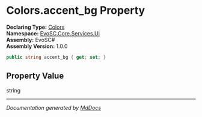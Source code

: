 ﻿<!--  
  <auto-generated>   
    The contents of this file were generated by a tool.  
    Changes to this file may be list if the file is regenerated  
  </auto-generated>   
-->

# Colors.accent\_bg Property

**Declaring Type:** [Colors](../index.md)  
**Namespace:** [EvoSC.Core.Services.UI](../../index.md)  
**Assembly:** EvoSC\#  
**Assembly Version:** 1.0.0

```csharp
public string accent_bg { get; set; }
```

## Property Value

string

___

*Documentation generated by [MdDocs](https://github.com/ap0llo/mddocs)*

